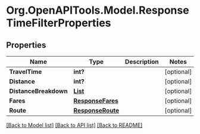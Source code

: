 # Org.OpenAPITools.Model.ResponseTimeFilterProperties

## Properties

Name | Type | Description | Notes
------------ | ------------- | ------------- | -------------
**TravelTime** | **int?** |  | [optional] 
**Distance** | **int?** |  | [optional] 
**DistanceBreakdown** | [**List<ResponseDistanceBreakdownItem>**](ResponseDistanceBreakdownItem.md) |  | [optional] 
**Fares** | [**ResponseFares**](ResponseFares.md) |  | [optional] 
**Route** | [**ResponseRoute**](ResponseRoute.md) |  | [optional] 

[[Back to Model list]](../README.md#documentation-for-models) [[Back to API list]](../README.md#documentation-for-api-endpoints) [[Back to README]](../README.md)

